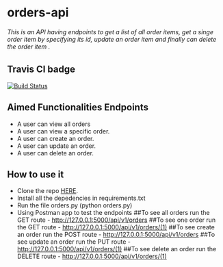 # orders-api

 ###### This is an API having endpoints to get a list of all order items, get a singe order item by specifying its id, update an order item and finally can delete the order item .

## Travis CI badge
[![Build Status](https://travis-ci.com/TeamoreA/fast-food-api.svg?branch=master)](https://travis-ci.com/TeamoreA/fast-food-api)


## Aimed Functionalities Endpoints 
- A user can view all orders
- A user can view a specific order.
- A user can create an order.
- A user can update an order.
- A user can delete an order.

## How to use it

- Clone the repo [HERE](https://github.com/TeamoreA/orders-api).
- Install all the depedencies in requirements.txt
- Run the file orders.py (python orders.py)
- Using Postman app to test the endpoints
    ##To see all orders run the GET route - http://127.0.0.1:5000/api/v1/orders
    ##To see one order run the GET route - http://127.0.0.1:5000/api/v1/orders/(1)
    ##To see create an order run the POST route - http://127.0.0.1:5000/api/v1/orders
    ##To see update an order run the PUT route - http://127.0.0.1:5000/api/v1/orders/(1)
    ##To see delete an order run the DELETE route - http://127.0.0.1:5000/api/v1/orders/(1)
